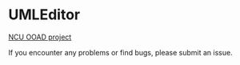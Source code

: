 # UMLEditor
[NCU OOAD project](final_project_spec.pdf)

If you encounter any problems or find bugs, please submit an issue.
